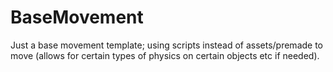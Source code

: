 # BaseMovement

Just a base movement template; using scripts instead of assets/premade to move (allows for certain types of physics on certain objects etc if needed). 

